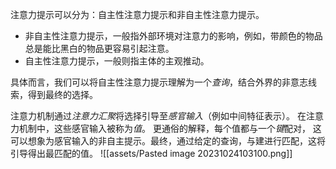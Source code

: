 注意力提示可以分为：自主性注意力提示和非自主性注意力提示。

- 非自主性注意力提示，一般指外部环境对注意力的影响，例如，带颜色的物品总是能比黑白的物品更容易引起注意。
- 自主性注意力提示，一般则指主体的主观推动。

具体而言，我们可以将自主性注意力提示理解为一个*查询*，结合外界的非意志线索，得到最终的选择。

注意力机制通过*注意力汇聚*将选择引导至*感官输入*（例如中间特征表示）。 在注意力机制中，这些感官输入被称为*值*。
更通俗的解释，每个值都与一个*键*配对， 这可以想象为感官输入的非自主提示。最终，通过给定的查询，与建进行匹配，这将引导得出最匹配的值。
![[assets/Pasted image 20231024103100.png]]